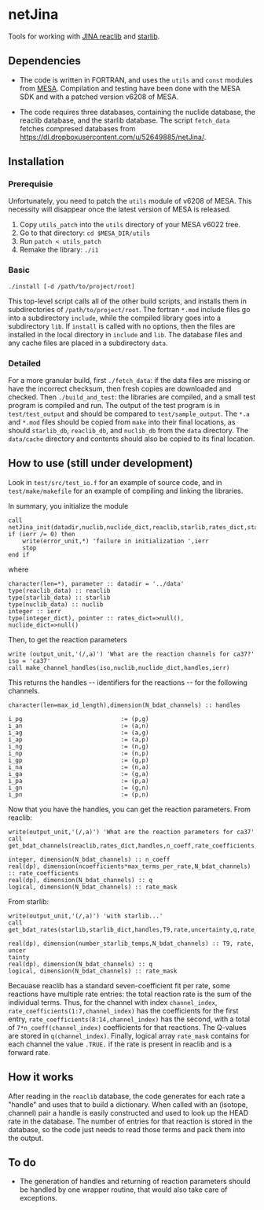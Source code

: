 # netJina
Tools for working with [JINA reaclib](https://groups.nscl.msu.edu/jina/reaclib/db/) and [starlib](http://starlib.physics.unc.edu).

## Dependencies

*   The code is written in FORTRAN, and uses the `utils` and `const` modules from [MESA](http://mesa.sourceforge.net). Compilation and testing have been done with the MESA SDK and with a patched version v6208 of MESA.

*   The code requires three databases, containing the nuclide database, the reaclib database, and the starlib database.  The script `fetch_data` fetches compresed databases from https://dl.dropboxusercontent.com/u/52649885/netJina/.

## Installation

### Prerequisie
Unfortunately, you need to patch the `utils` module of v6208 of MESA. This necessity will disappear once the latest version of MESA is released.

1.  Copy `utils_patch` into the `utils` directory of your MESA v6022 tree.
2.  Go to that directory: `cd $MESA_DIR/utils`
2.  Run `patch < utils_patch`
3.  Remake the library: `./i1`

### Basic

    ./install [-d /path/to/project/root]

This top-level script calls all of the other build scripts, and installs them in subdirectories of `/path/to/project/root`. The fortran `*.mod` include files go into a subdirectory `include`, while the compiled library goes into a subdirectory `lib`. If `install` is called with no options, then the files are installed in the local directory in `include` and `lib`.  The database files and any cache files are placed in a subdirectory `data`.

### Detailed

For a more granular build, first `./fetch_data`: if the data files are missing or have the incorrect checksum, then fresh copies are downloaded and checked. Then `./build_and_test`: the libraries are compiled, and a small test program is compiled and run.  The output of the test program is in `test/test_output` and should be compared to `test/sample_output`. The `*.a` and `*.mod` files should be copied from `make` into their final locations, as should `starlib_db`, `reaclib_db`, and `nuclib_db` from the `data` directory. The `data/cache` directory and contents should also be copied to its final location.

## How to use (still under development)
Look in `test/src/test_io.f` for an example of source code, and in `test/make/makefile` for an example of compiling and linking the libraries.

In summary, you initialize the module

    call netJina_init(datadir,nuclib,nuclide_dict,reaclib,starlib,rates_dict,starlib_dict,ierr)
    if (ierr /= 0) then
        write(error_unit,*) 'failure in initialization ',ierr
        stop
    end if

where
    
    character(len=*), parameter :: datadir = '../data'
    type(reaclib_data) :: reaclib
    type(starlib_data) :: starlib
    type(nuclib_data) :: nuclib
    integer :: ierr
    type(integer_dict), pointer :: rates_dict=>null(), nuclide_dict=>null()
    
Then, to get the reaction parameters

    write (output_unit,'(/,a)') 'What are the reaction channels for ca37?'
    iso = 'ca37'
    call make_channel_handles(iso,nuclib,nuclide_dict,handles,ierr)

This returns the handles -- identifiers for the reactions -- for the following channels.

    character(len=max_id_length),dimension(N_bdat_channels) :: handles

	i_pg							:= (p,g)
	i_an							:= (a,n)
	i_ag							:= (a,g)
	i_ap							:= (a,p)
	i_ng							:= (n,g)
	i_np							:= (n,p)
	i_gp							:= (g,p)
    i_na                            := (n,a)
	i_ga							:= (g,a)
	i_pa							:= (p,a)
	i_gn							:= (g,n)
	i_pn							:= (p,n)

Now that you have the handles, you can get the reaction parameters.  From reaclib:

    write(output_unit,'(/,a)') 'What are the reaction parameters for ca37'
    call get_bdat_channels(reaclib,rates_dict,handles,n_coeff,rate_coefficients,q,rate_mask)

    integer, dimension(N_bdat_channels) :: n_coeff
    real(dp), dimension(ncoefficients*max_terms_per_rate,N_bdat_channels) :: rate_coefficients
    real(dp), dimension(N_bdat_channels) :: q
    logical, dimension(N_bdat_channels) :: rate_mask

From starlib:

    write(output_unit,'(/,a)') 'with starlib...'
    call get_bdat_rates(starlib,starlib_dict,handles,T9,rate,uncertainty,q,rate_mask)

    real(dp), dimension(number_starlib_temps,N_bdat_channels) :: T9, rate, uncer
    tainty
    real(dp), dimension(N_bdat_channels) :: q
    logical, dimension(N_bdat_channels) :: rate_mask

Becauase reaclib has a standard seven-coefficient fit per rate, some reactions have multiple rate entries: the total reaction rate is the sum of the individual terms.  Thus, for the channel with index `channel_index`, `rate_coefficients(1:7,channel_index)` has the coefficients for the first entry, `rate_coefficients(8:14,channel_index)` has the second, with a total of `7*n_coeff(channel_index)` coefficients for that reactions.  The Q-values are stored in `q(channel_index)`. Finally, logical array `rate_mask` contains for each channel the value `.TRUE.` if the rate is present in reaclib and is a forward rate.
	
## How it works
After reading in the `reaclib` database, the code generates for each rate a "handle" and uses that to build a dictionary.  When called with an (isotope, channel) pair a handle is easily constructed and used to look up the HEAD rate in the database. The number of entries for that reaction is stored in the database, so the code just needs to read those terms and pack them into the output.

## To do
*   The generation of handles and returning of reaction parameters should be handled by one wrapper routine, that would also take care of exceptions.
